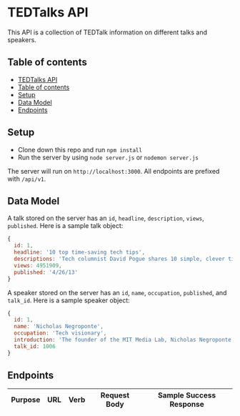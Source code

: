 # TEDTalks API

This API is a collection of TEDTalk information on different talks and speakers.

## Table of contents


<!--ts-->
   * [TEDTalks API](#tedtalks-api)
   * [Table of contents](#table-of-contents)
   * [Setup](#setup)
   * [Data Model](#data-model)
   * [Endpoints](#endpoints)
<!--te-->

## Setup

* Clone down this repo and run `npm install`
* Run the server by using `node server.js` or `nodemon server.js`

The server will run on `http://localhost:3000`. All endpoints are prefixed with `/api/v1`.

## Data Model

A talk stored on the server has an `id`, `headline`, `description`, `views`, `published`. Here is a sample talk object:

```js
{
  id: 1,
  headline: '10 top time-saving tech tips',
  descriptions: 'Tech columnist David Pogue shares 10 simple, clever tips for computer, web, smartphone and camera users. And yes, you may know a few of these already -- but there's probably at least one you don't.',
  views: 4951909,
  published: '4/26/13'
}
```

A speaker stored on the server has an `id`, `name`, `occupation`, `published`, and `talk_id`. Here is a sample speaker object:

```js
{
  id: 1,
  name: 'Nicholas Negroponte',
  occupation: 'Tech visionary',
  introduction: 'The founder of the MIT Media Lab, Nicholas Negroponte pushed the edge of the information revolution as an inventor, thinker and angel investor. He's the driving force behind One Laptop per Child, building computers for children in the developing world.'
  talk_id: 1006
}
```

## Endpoints

| Purpose | URL | Verb | Request Body | Sample Success Response |
|----|----|----|----|----|


